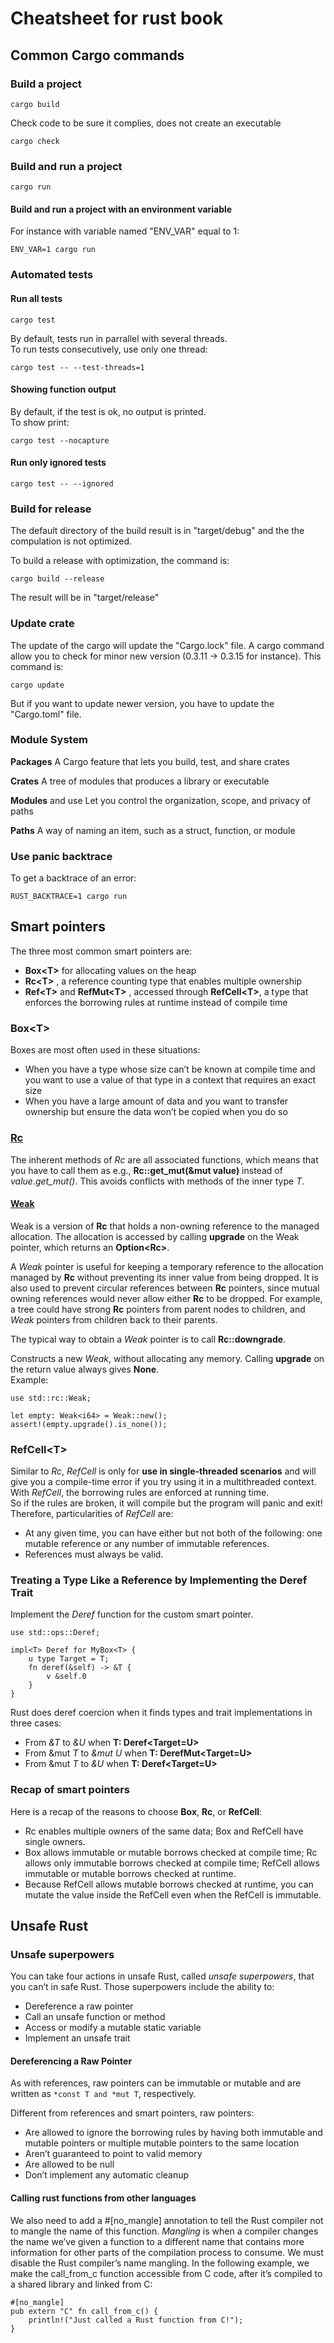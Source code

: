 # Cheatsheet for rust book


## Common Cargo commands
### Build a project
```
cargo build
```

Check code to be sure it complies, does not create an executable
```
cargo check
```


### Build and run a project
```
cargo run
```

#### Build and run a project with an environment variable
For instance with variable named "ENV_VAR" equal to 1:
```
ENV_VAR=1 cargo run
```

### Automated tests
#### Run all tests
```
cargo test
```
By default, tests run in parrallel with several threads.\
To run tests consecutively, use only one thread:
```
cargo test -- --test-threads=1
```
#### Showing function output
By default, if the test is ok, no output is printed.\
To show print:
```
cargo test --nocapture
```

#### Run only ignored tests
```
cargo test -- --ignored
```

### Build for release
The default directory of the build result is in "target/debug" and the the compulation is not optimized.

To build a release with optimization, the command is:
```
cargo build --release
```
The result will be in "target/release"

### Update crate
The update of the cargo will update the "Cargo.lock" file.
A cargo command allow you to check for minor new version (0.3.11 -> 0.3.15 for instance).
This command is:
```
cargo update
```

But if you want to update newer version, you have to update the "Cargo.toml" file.


### Module System
**Packages** A Cargo feature that lets you build, test, and share crates

**Crates** A tree of modules that produces a library or executable

**Modules** and use Let you control the organization, scope, and privacy
of paths

**Paths** A way of naming an item, such as a struct, function, or module


### Use panic backtrace
To get a backtrace of an error:
```
RUST_BACKTRACE=1 cargo run
```


## Smart pointers
The three most common smart pointers are:
- **Box\<T\>** for allocating values on the heap
- **Rc\<T\>** , a reference counting type that enables multiple ownership
- **Ref\<T\>** and **RefMut\<T\>** , accessed through **RefCell\<T\>**,
a type that enforces the borrowing rules at runtime instead of compile time

### Box\<T\>
Boxes are most often used in these situations:
- When you have a type whose size can’t be known at compile time
and you want to use a value of that type in a context that requires an exact size
- When you have a large amount of data and you want to transfer ownership
but ensure the data won’t be copied when you do so
### [Rc](https://doc.rust-lang.org/std/rc/struct.Rc.html)
The inherent methods of *Rc* are all associated functions, 
which means that you have to call them as e.g., **Rc::get_mut(&mut value)** instead of 
*value.get_mut()*. This avoids conflicts with methods of the inner type *T*.

#### [Weak](https://doc.rust-lang.org/std/rc/struct.Weak.html)
Weak is a version of **Rc** that holds a non-owning reference to the managed allocation.
The allocation is accessed by calling **upgrade** on the Weak pointer, which returns an **Option<Rc<T>>**.

A *Weak* pointer is useful for keeping a temporary reference to the allocation managed by **Rc** without
preventing its inner value from being dropped. It is also used to prevent circular references between
**Rc** pointers, since mutual owning references would never allow either **Rc** to be dropped.
For example, a tree could have strong **Rc** pointers from parent nodes to children,
and *Weak* pointers from children back to their parents.

The typical way to obtain a *Weak* pointer is to call **Rc::downgrade**.

Constructs a new *Weak<T>*, without allocating any memory. Calling **upgrade** on the return value always gives **None**.\
Example:
```
use std::rc::Weak;

let empty: Weak<i64> = Weak::new();
assert!(empty.upgrade().is_none());
```
### RefCell\<T\>
Similar to *Rc<T>*, *RefCell<T>* is only for **use in single-threaded scenarios**
and will give you a compile-time error if you try using it in a multithreaded context.\
With *RefCell*, the borrowing rules are enforced at running time.\
So if the rules are broken, it will compile but the program will panic and exit!\
Therefore, particularities of *RefCell* are:
- At any given time, you can have either but not both of the following:
one mutable reference or any number of immutable references.
- References must always be valid.

### Treating a Type Like a Reference by Implementing the Deref Trait
Implement the *Deref* function for the custom smart pointer.
```
use std::ops::Deref;

impl<T> Deref for MyBox<T> {
    u type Target = T;
    fn deref(&self) -> &T {
        v &self.0
    }
}
```
Rust does deref coercion when it finds types and trait implementations
in three cases:
- From *&T* to *&U* when **T: Deref<Target=U>**
- From &mut *T* to *&mut U* when **T: DerefMut<Target=U>**
- From &mut *T* to *&U* when **T: Deref<Target=U>**

### Recap of smart pointers
Here is a recap of the reasons to choose **Box<T>**, **Rc<T>**, or **RefCell<T>**:
- Rc<T> enables multiple owners of the same data; Box<T> and RefCell<T> have single owners.
- Box<T> allows immutable or mutable borrows checked at compile time; Rc<T> allows only
immutable borrows checked at compile time; RefCell<T> allows immutable or mutable borrows checked at runtime.
- Because RefCell<T> allows mutable borrows checked at runtime, you can mutate the value inside
the RefCell<T> even when the RefCell<T> is
immutable.

## Unsafe Rust
### Unsafe superpowers
You can take four actions in unsafe Rust, called
*unsafe superpowers*, that you can’t in safe Rust. Those superpowers include
the ability to:
- Dereference a raw pointer
- Call an unsafe function or method
- Access or modify a mutable static variable
- Implement an unsafe trait

#### Dereferencing a Raw Pointer
As with references, raw pointers can be immutable or mutable and are written as
`*const T and *mut T`, respectively.

Different from references and smart pointers, raw pointers:
- Are allowed to ignore the borrowing rules by having both immutable
and mutable pointers or multiple mutable pointers to the same location
- Aren’t guaranteed to point to valid memory
- Are allowed to be null
- Don’t implement any automatic cleanup

#### Calling rust functions from other languages
We also need to add a #[no_mangle] annotation to tell the Rust compiler not to mangle
the name of this function. *Mangling* is when a compiler changes the name we’ve given
a function to a different name that contains more information for other parts of the
compilation process to consume.
We must disable the Rust compiler’s name mangling.
In the following example, we make the call_from_c function accessible
from C code, after it’s compiled to a shared library and linked from C:
```
#[no_mangle]
pub extern "C" fn call_from_c() {
    println!("Just called a Rust function from C!");
}
```
